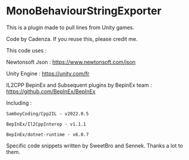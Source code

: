 # MonoBehaviourStringExporter
This is a plugin made to pull lines from Unity games.

Code by Cadenza. If you reuse this, please credit me. 

This code uses : 

Newtonsoft Json : https://www.newtonsoft.com/json

Unity Engine : https://unity.com/fr

IL2CPP BepinEx and Subsequent plugins by BepinEx team : https://github.com/BepInEx/BepInEx

Including : 

    SamboyCoding/Cpp2IL - v2022.0.5
    
    BepInEx/Il2CppInterop - v1.1.1
    
    BepInEx/dotnet-runtime - v6.0.7
    

Specific code snippets written by SweetBro and Sennek. Thanks a lot to them.
